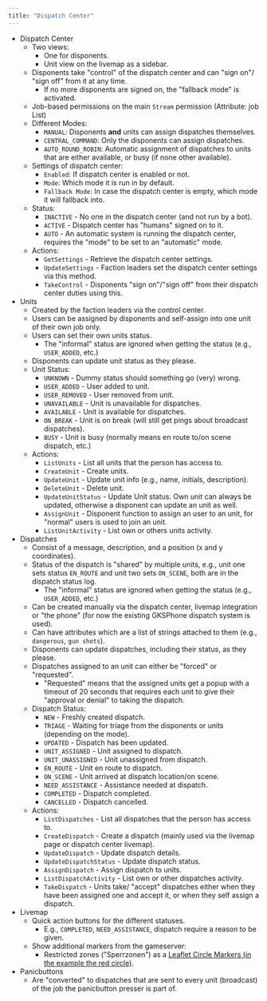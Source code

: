 ```yaml
---
title: "Dispatch Center"
---
```


* Dispatch Center
    * Two views:
        * One for disponents.
        * Unit view on the livemap as a sidebar.
    * Disponents take "control" of the dispatch center and can "sign on"/ "sign off" from it at any time.
        * If no more disponents are signed on, the "fallback mode" is activated.
    * Job-based permissions on the main `Stream` permission (Attribute: job List)
    * Different Modes:
        * `MANUAL`: Disponents **and** units can assign dispatches themselves.
        * `CENTRAL_COMMAND`: Only the disponents can assign dispatches.
        * `AUTO_ROUND_ROBIN`: Automatic assignment of dispatches to units that are either available, or busy (if none other available).
    * Settings of dispatch center:
        * `Enabled`: If dispatch center is enabled or not.
        * `Mode`: Which mode it is run in by default.
        * `Fallback Mode`: In case the dispatch center is empty, which mode it will fallback into.
    * Status:
        * `INACTIVE` - No one in the dispatch center (and not run by a bot).
        * `ACTIVE` - Dispatch center has "humans" signed on to it.
        * `AUTO` - An automatic system is running the dispatch center, requires the "mode" to be set to an "automatic" mode.
    * Actions:
        * `GetSettings` - Retrieve the dispatch center settings.
        * `UpdateSettings` - Faction leaders set the dispatch center settings via this method.
        * `TakeControl` - Disponents "sign on"/"sign off" from their dispatch center duties using this.
* Units
    * Created by the faction leaders via the control center.
    * Users can be assigned by disponents and self-assign into one unit of their own job only.
    * Users can set their own units status.
        * The "informal" status are ignored when getting the status (e.g., `USER_ADDED`, etc.)
    * Disponents can update unit status as they please.
    * Unit Status:
        * `UNKNOWN` - Dummy status should something go (very) wrong.
        * `USER_ADDED` - User added to unit.
        * `USER_REMOVED` - User removed from unit.
        * `UNAVAILABLE` - Unit is unavailable for dispatches.
        * `AVAILABLE` - Unit is available for dispatches.
        * `ON_BREAK` - Unit is on break (will still get pings about broadcast dispatches).
        * `BUSY` - Unit is busy (normally means en route to/on scene dispatch, etc.)
    * Actions:
        * `ListUnits` - List all units that the person has access to.
        * `CreateUnit` - Create units.
        * `UpdateUnit` - Update unit info (e.g., name, initials, description).
        * `DeleteUnit` - Delete unit.
        * `UpdateUnitStatus` - Update Unit status. Own unit can always be updated, otherwise a disponent can update an unit as well.
        * `AssignUnit` - Disponent function to assign an user to an unit, for "normal" users is used to join an unit.
        * `ListUnitActivity` - List own or others units activity.
* Dispatches
    * Consist of a message, description, and a position (x and y coordinates).
    * Status of the dispatch is "shared" by multiple units, e.g., unit one sets status `EN_ROUTE` and unit two sets `ON_SCENE`, both are in the dispatch status log.
        * The "informal" status are ignored when getting the status (e.g., `USER_ADDED`, etc.)
    * Can be created manually via the dispatch center, livemap integration or "the phone" (for now the existing GKSPhone dispatch system is used).
    * Can have attributes which are a list of strings attached to them (e.g., `dangerous`, `gun shots`).
    * Disponents can update dispatches, including their status, as they please.
    * Dispatches assigned to an unit can either be "forced" or "requested".
        * "Requested" means that the assigned units get a popup with a timeout of 20 seconds that requires each unit to give their "approval or denial" to taking the dispatch.
    * Dispatch Status:
        * `NEW` - Freshly created dispatch.
        * `TRIAGE` - Waiting for triage from the disponents or units (depending on the mode).
        * `UPDATED` - Dispatch has been updated.
        * `UNIT_ASSIGNED` - Unit assigned to dispatch.
        * `UNIT_UNASSIGNED` - Unit unassigned from dispatch.
        * `EN_ROUTE` - Unit en route to dispatch.
        * `ON_SCENE` - Unit arrived at dispatch location/on scene.
        * `NEED_ASSISTANCE` - Assistance needed at dispatch.
        * `COMPLETED` - Dispatch completed.
        * `CANCELLED` - Dispatch cancelled.
    * Actions:
        * `ListDispatches` - List all dispatches that the person has access to.
        * `CreateDispatch` - Create a dispatch (mainly used via the livemap page or dispatch center livemap).
        * `UpdateDispatch` - Update dispatch details.
        * `UpdateDispatchStatus` - Update dispatch status.
        * `AssignDispatch` - Assign dispatch to units.
        * `ListDispatchActivity` - List own or other dispatches activity.
        * `TakeDispatch` - Units take/ "accept" dispatches either when they have been assigned one and accept it, or when they self assign a dispatch.
* Livemap
    * Quick action buttons for the different statuses.
        * E.g., `COMPLETED`, `NEED_ASSISTANCE`, dispatch require a reason to be given.
    * Show additional markers from the gameserver:
        * Restricted zones ("Sperrzonen") as a [Leaflet Circle Markers (in the example the red circle)](https://leafletjs.com/examples/quick-start/#markers-circles-and-polygons).
* Panicbuttons
    * Are "converted" to dispatches that are sent to every unit (broadcast) of the job the panicbutton presser is part of.
